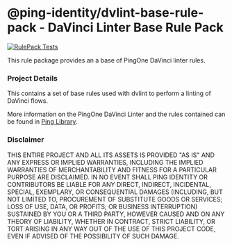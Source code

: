 @ping-identity/dvlint-base-rule-pack  - DaVinci Linter Base Rule Pack
=========

[![RulePack Tests](https://github.com/pingidentity/dvlint-base-rule-pack/actions/workflows/tests.yml/badge.svg)](https://github.com/pingidentity/dvlint-base-rule-pack/actions/workflows/tests.yml)

This rule package provides an a base of PingOne DaVinci linter rules.

### Project Details
This contains a set of base rules used with dvlint to perform a linting of DaVinci flows.

More information on the PingOne DaVinci Linter and the rules contained can be found in [Ping Library](https://library.pingidentity.com/page/dvlint-base-rule-pack).

### Disclaimer

THIS ENTIRE PROJECT AND ALL ITS ASSETS IS PROVIDED "AS IS" AND ANY EXPRESS OR IMPLIED WARRANTIES, INCLUDING THE IMPLIED WARRANTIES OF MERCHANTABILITY AND FITNESS FOR A PARTICULAR PURPOSE ARE DISCLAIMED. IN NO EVENT SHALL PING IDENTITY OR CONTRIBUTORS BE LIABLE FOR ANY DIRECT, INDIRECT, INCIDENTAL, SPECIAL, EXEMPLARY, OR CONSEQUENTIAL DAMAGES (INCLUDING, BUT NOT LIMITED TO, PROCUREMENT OF SUBSTITUTE GOODS OR SERVICES; LOSS OF USE, DATA, OR PROFITS; OR BUSINESS INTERRUPTION) SUSTAINED BY YOU OR A THIRD PARTY, HOWEVER CAUSED AND ON ANY THEORY OF LIABILITY, WHETHER IN CONTRACT, STRICT LIABILITY, OR TORT ARISING IN ANY WAY OUT OF THE USE OF THIS PROJECT CODE, EVEN IF ADVISED OF THE POSSIBILITY OF SUCH DAMAGE.